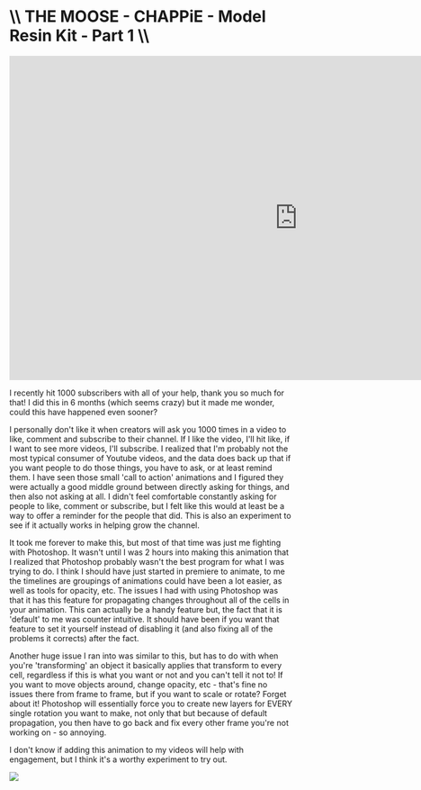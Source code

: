 # \\\ THE MOOSE - CHAPPiE - Model Resin Kit - Part 1 \\\

<div class="video-container"><iframe width="1024" height="576" src="https://www.youtube.com/embed/sn8nxg0vLkA" title="YouTube video player" frameborder="0" allow="accelerometer; autoplay; clipboard-write; encrypted-media; gyroscope; picture-in-picture" allowfullscreen></iframe></div>

I recently hit 1000 subscribers with all of your help, thank you so much for that! I did this in 6 months (which seems crazy) but it made me wonder, could this have happened even sooner? 

I personally don't like it when creators will ask you 1000 times in a video to like, comment and subscribe to their channel. If I like the video, I'll hit like, if I want to see more videos, I'll subscribe. I realized that I'm probably not the most typical consumer of Youtube videos, and the data does back up that if you want people to do those things, you have to ask, or at least remind them. I have seen those small 'call to action' animations and I figured they were actually a good middle ground between directly asking for things, and then also not asking at all. I didn't feel comfortable constantly asking for people to like, comment or subscribe, but I felt like this would at least be a way to offer a reminder for the people that did. This is also an experiment to see if it actually works in helping grow the channel. 

It took me forever to make this, but most of that time was just me fighting with Photoshop. It wasn't until I was 2 hours into making this animation that I realized that Photoshop probably wasn't the best program for what I was trying to do. I think I should have just started in premiere to animate, to me the timelines are groupings of animations could have been a lot easier, as well as tools for opacity, etc. The issues I had with using Photoshop was that it has this feature for propagating changes throughout all of the cells in your animation. This can actually be a handy feature but, the fact that it is 'default' to me was counter intuitive. It should have been if you want that feature to set it yourself instead of disabling it (and also fixing all of the problems it corrects) after the fact.  

Another huge issue I ran into was similar to this, but has to do with when you're 'transforming' an object it basically applies that transform to every cell, regardless if this is what you want or not and you can't tell it not to! If you want to move objects around, change opacity, etc - that's fine no issues there from frame to frame, but if you want to scale or rotate? Forget about it! Photoshop will essentially force you to create new layers for EVERY single rotation you want to make, not only that but because of default propagation, you then have to go back and fix every other frame you're not working on - so annoying. 

I don't know if adding this animation to my videos will help with engagement, but I think it's a worthy experiment to try out.

![](still.jpg) 
